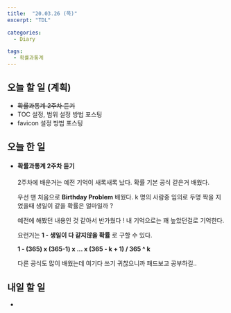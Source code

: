 ```yaml
---
title:  "20.03.26 (목)"
excerpt: "TDL"

categories:
  - Diary

tags:
  - 확률과통계
---
```


## 오늘 할 일 (계획)

- ~~확률과통계 2주차 듣기~~
- TOC 설정, 범위 설정 방법 포스팅
- favicon 설정 방법 포스팅



## 오늘 한 일

- #### 확률과통계 2주차 듣기

  2주차에 배운거는 예전 기억이 새록새록 났다.  확률 기본 공식 같은거 배웠다.

  우선 맨 처음으로 **Birthday Problem** 배웠다. k 명의 사람중 임의로 두명 짝을 지었을때 생일이 같을 확률은 얼마일까 ?

  예전에 해봤던 내용인 것 같아서 반가웠다 ! 내 기억으로는 꽤 높았던걸로 기억한다.

  요런거는 **1 - 생일이 다 같지않을 확률** 로 구할 수 있다.

  **1 - (365) x (365-1) x ... x (365 - k + 1) / 365 ^ k**

  다른 공식도 많이 배웠는데 여기다 쓰기 귀찮으니까 패드보고 공부하길..

  


## 내일 할 일

- 

